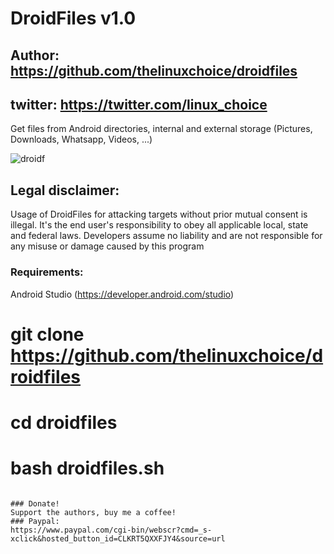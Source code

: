 # DroidFiles v1.0
## Author: https://github.com/thelinuxchoice/droidfiles
## twitter: https://twitter.com/linux_choice

Get files from Android directories, internal and external storage (Pictures, Downloads, Whatsapp, Videos, ...)

![droidf](https://user-images.githubusercontent.com/34893261/80872043-eba1a600-8c85-11ea-89f4-476f663be3a3.png)

## Legal disclaimer:

Usage of DroidFiles for attacking targets without prior mutual consent is illegal. It's the end user's responsibility to obey all applicable local, state and federal laws. Developers assume no liability and are not responsible for any misuse or damage caused by this program 

### Requirements:
Android Studio (https://developer.android.com/studio)

# git clone https://github.com/thelinuxchoice/droidfiles
# cd droidfiles
# bash droidfiles.sh
```

### Donate!
Support the authors, buy me a coffee!
### Paypal:
https://www.paypal.com/cgi-bin/webscr?cmd=_s-xclick&hosted_button_id=CLKRT5QXXFJY4&source=url
